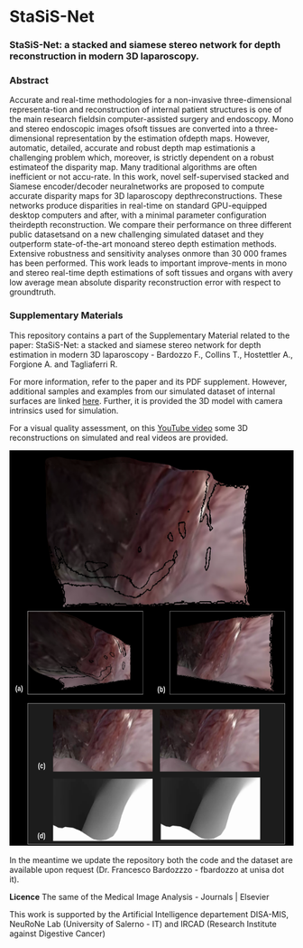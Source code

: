 # StaSiS-Net
### StaSiS-Net: a stacked and siamese stereo network for depth reconstruction in modern 3D laparoscopy.

### Abstract
Accurate and real-time methodologies for a non-invasive three-dimensional representa-tion and reconstruction of internal patient structures is one of the main research fieldsin computer-assisted surgery and endoscopy.  Mono and stereo endoscopic images ofsoft tissues are converted into a three-dimensional representation by the estimation ofdepth maps.  However, automatic, detailed, accurate and robust depth map estimationis a challenging problem which, moreover, is strictly dependent on a robust estimateof  the  disparity  map.   Many  traditional  algorithms  are  often  inefficient  or  not  accu-rate.  In this work, novel self-supervised stacked and Siamese encoder/decoder neuralnetworks are proposed to compute accurate disparity maps for 3D laparoscopy depthreconstructions.   These  networks  produce  disparities  in  real-time  on  standard  GPU-equipped desktop computers and after,  with a minimal parameter configuration theirdepth reconstruction.  We compare their performance on three different public datasetsand on a new challenging simulated dataset and they outperform state-of-the-art monoand stereo depth estimation methods.  Extensive robustness and sensitivity analyses onmore than 30 000 frames has been performed.  This work leads to important improve-ments in mono and stereo real-time depth estimations of soft tissues and organs with avery low average mean absolute disparity reconstruction error with respect to groundtruth.

### Supplementary Materials
This repository contains a part of the Supplementary Material related to the paper: StaSiS-Net: a stacked and siamese stereo network 
for depth estimation in modern 3D laparoscopy - Bardozzo F., Collins T., Hostettler A., Forgione A. and Tagliaferri R.

For more information, refer to the paper and its PDF supplement. However, additional samples and examples from our simulated dataset of internal surfaces are linked [here](https://drive.google.com/drive/folders/12Q3qrlFGaBd6R2wcISjx-XgN9t5WwXfe).  Further, it is provided the 3D model with camera intrinsics used for simulation.  

For a visual quality assessment, on this [YouTube video](https://www.youtube.com/watch?v=TiX3eXXbcbQ) 
some 3D reconstructions on simulated and real videos are provided.


<p align="center">
  <img width="600" height="700" src="https://github.com/lodeguns/StaSiS-Net/blob/main/imgs/gh_example.png?raw=true">
</p>




In the meantime we update the repository both the code and the dataset are available upon request 
(Dr. Francesco Bardozzzo - fbardozzo at unisa dot it).


**Licence**
The same of the Medical Image Analysis - Journals | Elsevier

This work is supported by the Artificial Intelligence departement DISA-MIS, NeuRoNe Lab (University of Salerno - IT) and IRCAD (Research Institute against Digestive Cancer)
